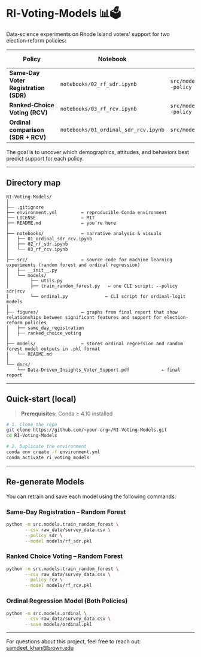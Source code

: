 # RI‑Voting‑Models 📊🗳️

Data‑science experiments on Rhode Island voters’ support for two election‑reform policies:

| Policy | Notebook | Script | Question ID |
|--------|----------|--------|-------------|
| **Same‑Day Voter Registration (SDR)** | `notebooks/02_rf_sdr.ipynb` | `src/models/train_random_forest.py --policy sdr` | Q19 |
| **Ranked‑Choice Voting (RCV)** | `notebooks/03_rf_rcv.ipynb` | `src/models/train_random_forest.py --policy rcv` | Q20 |
| **Ordinal comparison (SDR + RCV)** | `notebooks/01_ordinal_sdr_rcv.ipynb` | `src/models/ordinal.py` | Q19 + Q20 |

The goal is to uncover which demographics, attitudes, and behaviors best predict support for each policy.

---

## Directory map

```text
RI‑Voting‑Models/
│
├── .gitignore
├── environment.yml         ← reproducible Conda environment
├── LICENSE                 ← MIT
├── README.md               ← you’re here
│
├── notebooks/              ← narrative analysis & visuals
│   ├── 01_ordinal_sdr_rcv.ipynb
│   ├── 02_rf_sdr.ipynb
│   └── 03_rf_rcv.ipynb
│
├── src/                    ← source code for machine learning experiments (random forest and ordinal regression)
│   ├── __init__.py
│   └── models/
│        ├── utils.py
│        ├── train_random_forest.py   ← one CLI script: --policy sdr|rcv
│        └── ordinal.py              ← CLI script for ordinal‑logit models
│
├── figures/                ← graphs from final report that show relationships between significant features and support for election-reform policies
│   ├── same_day_registration
│   ├── ranked_choice_voting
│
├── models/                 ← stores ordinal regression and random forest model outputs in .pkl format
│   └── README.md          
│
└── docs/                
    └── Data‑Driven_Insights_Voter_Support.pdf            ← final report
```
---

## Quick-start (local)

> **Prerequisites:** Conda ≥ 4.10 installed

```bash
# 1. Clone the repo
git clone https://github.com/<your-org>/RI-Voting-Models.git
cd RI-Voting-Models

# 2. Duplicate the environment
conda env create -f environment.yml
conda activate ri_voting_models
```
---

## Re-generate Models

You can retrain and save each model using the following commands:

### Same-Day Registration – Random Forest

```bash
python -m src.models.train_random_forest \
       --csv raw_data/survey_data.csv \
       --policy sdr \
       --model models/rf_sdr.pkl
```
### Ranked Choice Voting – Random Forest

```bash
python -m src.models.train_random_forest \
       --csv raw_data/survey_data.csv \
       --policy rcv \
       --model models/rf_rcv.pkl
```
### Ordinal Regression Model (Both Policies)

```bash
python -m src.models.ordinal \
       --csv raw_data/survey_data.csv \
       --save models/ordinal.pkl
```

---

For questions about this project, feel free to reach out: samdeet_khan@brown.edu
